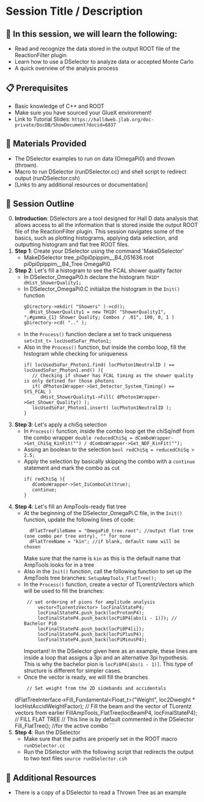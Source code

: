 # Session Title / Description

## :dart: In this session, we will learn the following:
- Read and recognize the data stored in the output ROOT file of the ReactionFilter plugin
- Learn how to use a DSelector to analyze data or accepted Monte Carlo
- A quick overview of the analysis process

## :clipboard: Prerequisites
- Basic knowledge of C++ and ROOT 
- Make sure you have sourced your GlueX environment!
- Link to Tutorial Slides: `https://halldweb.jlab.org/doc-private/DocDB/ShowDocument?docid=6837`

## :file_folder: Materials Provided
- The DSelector examples to run on data (OmegaPi0) and thrown (thrown).
- Macro to run DSelector (runDSelector.cc) and shell script to redirect output (runDSelector.csh)
- [Links to any additional resources or documentation]

## :memo: Session Outline
0. **Introduction**: DSelectors are a tool designed for Hall D data analysis that allows access to all the information that is stored inside the output ROOT file of the ReactionFilter plugin. This session navigates some of the basics, such as plotting histograms, applying data selection, and outputting histogram and flat tree ROOT files.
1. **Step 1**: Create your DSelector using the command 'MakeDSelector'
      - MakeDSelector  tree_pi0pi0pippim__B4_051636.root  pi0pi0pippim__B4_Tree OmegaPi0
2. **Step 2**: Let's fill a histogram to see the FCAL shower quality factor
      - In DSelector_OmegaPi0.h declare the histogram `TH1D* dHist_ShowerQuality1;`
      - In DSelector_OmegaPi0.C initialize the histogram in the `Init()` function
        ```
        gDirectory->mkdir( "Showers" )->cd();
	      dHist_ShowerQuality1 = new TH1D( "ShowerQuality1", ";#gamma_{1} Shower Quality; Combos / .01", 100, 0, 1 )
        gDirectory->cd( ".." );
        ```
      - In the `Process()` function declare a set to track uniqueness	`set<Int_t> locUsedSoFar_Photon1;`
      - Also in the `Process()` function, but inside the combo loop, fill the histogram while checking for uniqueness
        ```
        if( locUsedSoFar_Photon1.find( locPhoton1NeutralID ) == locUsedSoFar_Photon1.end() ){
           // Checking if shower has FCAL timing as the shower quality is only defined for those photons
           if( dPhoton1Wrapper->Get_Detector_System_Timing() == SYS_FCAL )
              dHist_ShowerQuality1->Fill( dPhoton1Wrapper->Get_Shower_Quality() );
           locUsedSoFar_Photon1.insert( locPhoton1NeutralID );
        }
        ```
3. **Step 3**: Let's apply a chiSq selection
      - In `Process()` function, inside the combo loop get the chiSq/ndf from the combo wrapper
        `double reducedChiSq = dComboWrapper->Get_ChiSq_KinFit("") / dComboWrapper->Get_NDF_KinFit("");`
      - Assing an boolean to the selection `bool redChiSq = reducedChiSq > 2.5;`
      - Apply the selection by basically skipping the combo with a `continue` statement and mark the combo as cut
        ```
        if( redChiSq ){
           dComboWrapper->Set_IsComboCut(true);
           continue;
        }
        ```
4. **Step 4**: Let's fill an AmpTools-ready flat tree
      - At the beginning of the DSelector_OmegaPi.C file, in the `Init()` function, update the following lines of code:
        ```
	      dFlatTreeFileName = "OmegaPi0_tree.root"; //output flat tree (one combo per tree entry), "" for none
	      dFlatTreeName = "kin"; //if blank, default name will be chosen
        ```
        Make sure that the name is `kin` as this is the default name that AmpTools looks for in a tree
      - Also in the `Init()` function, call the following function to set up the AmpTools tree branches:
        `SetupAmpTools_FlatTree();`
      - In the `Process()` function, create a vector of TLorentzVectors which will be used to fill the branches:
        ```
         // set ordering of pions for amplitude analysis
		     vector<TLorentzVector> locFinalStateP4;
		     locFinalStateP4.push_back(locProtonP4);
		     locFinalStateP4.push_back(locPi0P4[abs(i - 1)]); // Bachelor Pi0
		     locFinalStateP4.push_back(locPi0P4[i]);
		     locFinalStateP4.push_back(locPiPlusP4);
		     locFinalStateP4.push_back(locPiMinusP4);
        ```
        Important! In the DSelector given here as an example, these lines are inside a loop that assigns a 3pi and an alternative 3pi
        hypothesis. This is why the bachelor pion is `locPi0P4[abs(i - 1)]`. This type of structure is different for simpler cases.
      - Once the vector is ready, we will fill the branches
        ```
         // Set weight from the 2D sidebands and accidentals
	 dFlatTreeInterface->Fill_Fundamental<Float_t>("Weight", loc2Dweight * locHistAccidWeightFactor);
         // Fill the beam and the vector of TLorentz vectors from earlier
         FillAmpTools_FlatTree(locBeamP4, locFinalStateP4);
         // FILL FLAT TREE
         // This line is by default commented in the DSelector
         Fill_FlatTree(); //for the active combo
        ```
 5. **Step 4**: Run the DSelector
       - Make sure that the paths are properly set in the ROOT macro `runDSelector.cc`
       - Run the DSelector with the following script that redirects the output to two text files `source runDSelector.csh`
## :link: Additional Resources
- There is a copy of a DSelector to read a Thrown Tree as an example
